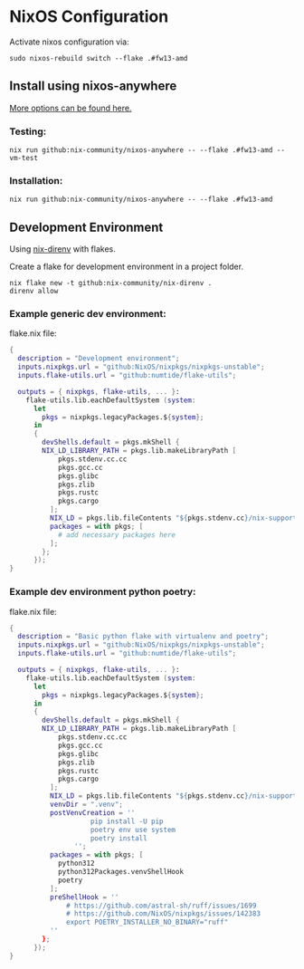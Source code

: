 # NixOS Configuration

Activate nixos configuration via:

```shell
sudo nixos-rebuild switch --flake .#fw13-amd
```

## Install using nixos-anywhere

[More options can be found here.](https://github.com/nix-community/nixos-anywhere/blob/main/docs/quickstart.md)

### Testing:

```shell
nix run github:nix-community/nixos-anywhere -- --flake .#fw13-amd --vm-test
```

### Installation:

```shell
nix run github:nix-community/nixos-anywhere -- --flake .#fw13-amd
```

## Development Environment

Using [nix-direnv](https://github.com/nix-community/nix-direnv) with flakes.

Create a flake for development environment in a project folder.

```shell
nix flake new -t github:nix-community/nix-direnv .
direnv allow
```

### Example generic dev environment:

flake.nix file:

```nix
{
  description = "Development environment";
  inputs.nixpkgs.url = "github:NixOS/nixpkgs/nixpkgs-unstable";
  inputs.flake-utils.url = "github:numtide/flake-utils";

  outputs = { nixpkgs, flake-utils, ... }:
    flake-utils.lib.eachDefaultSystem (system:
      let
        pkgs = nixpkgs.legacyPackages.${system};
      in
      {
        devShells.default = pkgs.mkShell {
        NIX_LD_LIBRARY_PATH = pkgs.lib.makeLibraryPath [
            pkgs.stdenv.cc.cc
            pkgs.gcc.cc
            pkgs.glibc
            pkgs.zlib
            pkgs.rustc
            pkgs.cargo
          ];
          NIX_LD = pkgs.lib.fileContents "${pkgs.stdenv.cc}/nix-support/dynamic-linker";
          packages = with pkgs; [
            # add necessary packages here
          ];
        };
      });
}
```

### Example dev environment python poetry:

flake.nix file:

```nix
{
  description = "Basic python flake with virtualenv and poetry";
  inputs.nixpkgs.url = "github:NixOS/nixpkgs/nixpkgs-unstable";
  inputs.flake-utils.url = "github:numtide/flake-utils";

  outputs = { nixpkgs, flake-utils, ... }:
    flake-utils.lib.eachDefaultSystem (system:
      let
        pkgs = nixpkgs.legacyPackages.${system};
      in
      {
        devShells.default = pkgs.mkShell {
        NIX_LD_LIBRARY_PATH = pkgs.lib.makeLibraryPath [
            pkgs.stdenv.cc.cc
            pkgs.gcc.cc
            pkgs.glibc
            pkgs.zlib
            pkgs.rustc
            pkgs.cargo
          ];
          NIX_LD = pkgs.lib.fileContents "${pkgs.stdenv.cc}/nix-support/dynamic-linker";
          venvDir = ".venv";
          postVenvCreation = ''
            		pip install -U pip
            		poetry env use system
            		poetry install
            	'';
          packages = with pkgs; [
            python312
            python312Packages.venvShellHook
            poetry
          ];
          preShellHook = ''
              # https://github.com/astral-sh/ruff/issues/1699
              # https://github.com/NixOS/nixpkgs/issues/142383
              export POETRY_INSTALLER_NO_BINARY="ruff"
          ''
        };
      });
}
```
